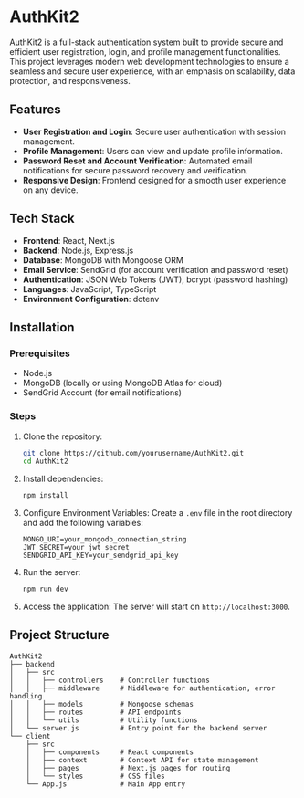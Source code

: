# AuthKit2

AuthKit2 is a full-stack authentication system built to provide secure and efficient user registration, login, and profile management functionalities. This project leverages modern web development technologies to ensure a seamless and secure user experience, with an emphasis on scalability, data protection, and responsiveness.

## Features

- **User Registration and Login**: Secure user authentication with session management.
- **Profile Management**: Users can view and update profile information.
- **Password Reset and Account Verification**: Automated email notifications for secure password recovery and verification.
- **Responsive Design**: Frontend designed for a smooth user experience on any device.

## Tech Stack

- **Frontend**: React, Next.js
- **Backend**: Node.js, Express.js
- **Database**: MongoDB with Mongoose ORM
- **Email Service**: SendGrid (for account verification and password reset)
- **Authentication**: JSON Web Tokens (JWT), bcrypt (password hashing)
- **Languages**: JavaScript, TypeScript
- **Environment Configuration**: dotenv

## Installation

### Prerequisites

- Node.js
- MongoDB (locally or using MongoDB Atlas for cloud)
- SendGrid Account (for email notifications)

### Steps

1. Clone the repository:

    ```bash
    git clone https://github.com/yourusername/AuthKit2.git
    cd AuthKit2
    ```

2. Install dependencies:

    ```bash
    npm install
    ```

3. Configure Environment Variables: Create a `.env` file in the root directory and add the following variables:

    ```plaintext
    MONGO_URI=your_mongodb_connection_string
    JWT_SECRET=your_jwt_secret
    SENDGRID_API_KEY=your_sendgrid_api_key
    ```

4. Run the server:

    ```bash
    npm run dev
    ```

5. Access the application: The server will start on `http://localhost:3000`.

## Project Structure

```plaintext
AuthKit2
├── backend
│   ├── src
│   │   ├── controllers    # Controller functions
│   │   ├── middleware     # Middleware for authentication, error handling
│   │   ├── models         # Mongoose schemas
│   │   ├── routes         # API endpoints
│   │   └── utils          # Utility functions
│   └── server.js          # Entry point for the backend server
└── client
    ├── src
    │   ├── components     # React components
    │   ├── context        # Context API for state management
    │   ├── pages          # Next.js pages for routing
    │   └── styles         # CSS files
    └── App.js             # Main App entry
